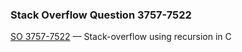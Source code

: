 ### Stack Overflow Question 3757-7522

[SO 3757-7522](http://stackoverflow.com/q/37577522) &mdash;
Stack-overflow using recursion in C
